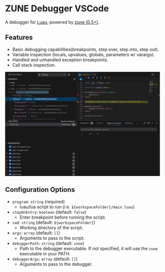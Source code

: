 # ZUNE Debugger VSCode
A debugger for [Luau](https://luau.org), powered by [zune (0.5+)](https://github.com/Scythe-Technology/zune).

## Features
- Basic debugging capabilities(breakpoints, step over, step into, step out).
- Variable inspection (locals, upvalues, globals, parameters w/ varargs).
- Handled and unhandled exception breakpoints.
- Call stack inspection.

![debug sample](assets/sample.png)

## Configuration Options
- `program`: `string` (required)
  -  luau/lua script to run (i.e. `${workspaceFolder}/main.luau`)
- `stopOnEntry`: `boolean` (default: `false`)
  -  Enter breakpoint before running the script.
- `cwd`: `string` (default: `${workspaceFolder}`)
  -  Working directory of the script.
- `args`: `array` (default: `[]`)
  -  Arguments to pass to the script.
- `debuggerPath`: `string` (default: `zune`)
  -  Path to the debugger executable. If not specified, it will use the `zune` executable in your PATH.
- `debuggerArgs`: `array` (default: `[]`)
  -  Arguments to pass to the debugger.
